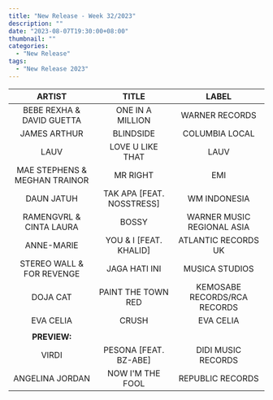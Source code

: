 ```yaml
---
title: "New Release - Week 32/2023"
description: ""
date: "2023-08-07T19:30:00+08:00"
thumbnail: ""
categories:
  - "New Release"
tags:
  - "New Release 2023"
---
```

<!--more-->
|ARTIST|TITLE|LABEL|
|:---:|:---:|:---:|
|BEBE REXHA & DAVID GUETTA|ONE IN A MILLION|WARNER RECORDS|
|JAMES ARTHUR|BLINDSIDE|COLUMBIA LOCAL|
|LAUV|LOVE U LIKE THAT|LAUV|
|MAE STEPHENS & MEGHAN TRAINOR|MR RIGHT|EMI|
|DAUN JATUH|TAK APA [FEAT. NOSSTRESS]|WM INDONESIA|
|RAMENGVRL & CINTA LAURA|BOSSY|WARNER MUSIC REGIONAL ASIA|
|ANNE-MARIE|YOU & I [FEAT. KHALID]|ATLANTIC RECORDS UK|
|STEREO WALL & FOR REVENGE|JAGA HATI INI|MUSICA STUDIOS|
|DOJA CAT|PAINT THE TOWN RED|KEMOSABE RECORDS/RCA RECORDS|
|EVA CELIA|CRUSH|EVA CELIA|
| | | |
|**PREVIEW:**| | |
|VIRDI|PESONA [FEAT. BZ-ABE]|DIDI MUSIC RECORDS|
|ANGELINA JORDAN|NOW I'M THE FOOL|REPUBLIC RECORDS|
